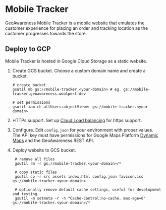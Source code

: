 # Mobile Tracker

GeoAwareness Mobile Tracker is a mobile website that emulates the customer experience for placing an order and tracking location as the customer progresses towards the store.

## Deploy to GCP

Mobile Tracker is hosted in Google Cloud Storage as a static website.

1. Create GCS bucket. Choose a custom domain name and create a bucket.

   ```
   # create bucket
   gsutil mb gs://mobile-tracker.<your-domain> # eg. gs://mobile-tracker.geoawareness.woolpert.dev

   # set permissions
   gsutil iam ch allUsers:objectViewer gs://mobile-tracker.<your-domain>
   ```

1. HTTPs support. Set up [Cloud Load balancing](https://cloud.google.com/storage/docs/hosting-static-website#lb-ssl) for https support.

1. Configure. Edit `config.json` for your environment with proper values. The API key must have permissions for Google Maps Platform [Dynamic Maps](https://developers.google.com/maps/documentation/javascript/overview) and the GeoAwareness REST API.

1. Deploy website to GCS bucket.

   ```
    # remove all files
    gsutil rm -r gs://mobile-tracker.<your-domain>/*

    # copy static files
    gsutil cp -r src assets index.html config.json favicon.ico gs://mobile-tracker.<your-domain>

    # optionally remove default cache settings, useful for development and testing
    gsutil -m setmeta -r -h "Cache-Control:no-cache, max-age=0" gs://mobile-tracker.<your-domain>/*
   ```
